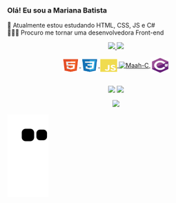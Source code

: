 ### Olá! Eu sou a Mariana Batista

🌱 Atualmente estou estudando HTML, CSS, JS e C#   
👩🏻‍💻 Procuro me tornar uma desenvolvedora Front-end

<div align="center">
  <a href="https://github.com/maahbatistaa">
  <img height="150em" src="https://github-readme-stats.vercel.app/api?username=maahbatistaa&show_icons=true&theme=blue-green&include_all_commits=true&count_private=true"/>
  <img height="150em" src="https://github-readme-stats.vercel.app/api/top-langs/?username=maahbatistaa&layout=compact&langs_count=7&theme=blue-green"/>
</div>
<div style="display: inline_block" align="center"><br>
  <img align="center" alt="Maah-HTML" height="30" width="40" src="https://raw.githubusercontent.com/devicons/devicon/master/icons/html5/html5-original.svg">
  <img align="center" alt="Maah-CSS" height="30" width="40" src="https://raw.githubusercontent.com/devicons/devicon/master/icons/css3/css3-original.svg">
  <img align="center" alt="Maah-Js" height="30" width="40" src="https://raw.githubusercontent.com/devicons/devicon/master/icons/javascript/javascript-plain.svg">
  <img align="center" alt="Maah-C" heigth="25" width="35" src="https://cdn.jsdelivr.net/gh/devicons/devicon/icons/c/c-original.svg" />
  <img align="center" alt="Maah-Csharp" height="35" width="45" src="https://raw.githubusercontent.com/devicons/devicon/master/icons/csharp/csharp-original.svg">
  </div>
  
  ##
  
 <div align="center"> 
  <a href="https://www.instagram.com/maahbatistaa_" target="_blank"><img src="https://img.shields.io/badge/-Instagram-%23E4405F?style=for-the-badge&logo=instagram&logoColor=white" target="_blank"></a>
  <a href="https://www.linkedin.com/in/mariana-batista-b471441b7/" target="_blank"><img src="https://img.shields.io/badge/-LinkedIn-%230077B5?style=for-the-badge&logo=linkedin&logoColor=white" target="_blank"></a> 
  </div>
  
  <p align="center">   <img alingn="center" src="https://profile-counter.glitch.me/maahbatistaa/count.svg" /></p>
  
  ![Snake animation](https://github.com/maahbatistaa/maahbatistaa/blob/output/github-contribution-grid-snake.svg)
